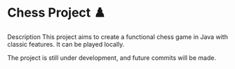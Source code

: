 # Chess Project ♟️

Description
This project aims to create a functional chess game in Java with classic features. It can be played locally.

The project is still under development, and future commits will be made.
